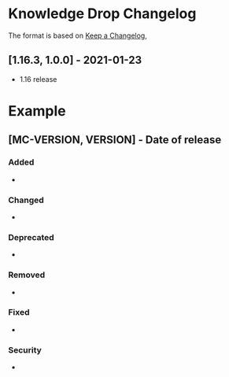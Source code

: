 # Knowledge Drop Changelog
The format is based on [Keep a Changelog](https://keepachangelog.com/en/1.0.0/),

## [1.16.3, 1.0.0] - 2021-01-23
- 1.16 release

# Example
## [MC-VERSION, VERSION] - Date of release
### Added
- 
### Changed
- 
### Deprecated
- 
### Removed
- 
### Fixed
- 
### Security
- 

